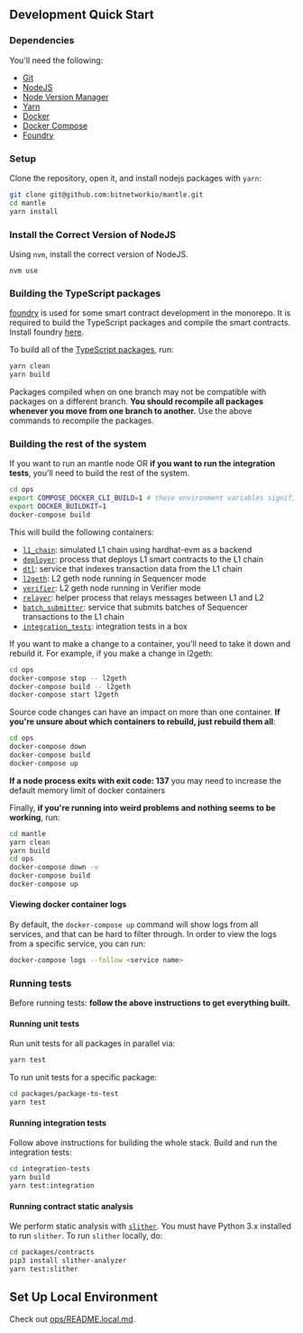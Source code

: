 
## Development Quick Start

### Dependencies

You'll need the following:

* [Git](https://git-scm.com/downloads)
* [NodeJS](https://nodejs.org/en/download/)
* [Node Version Manager](https://github.com/nvm-sh/nvm)
* [Yarn](https://classic.yarnpkg.com/en/docs/install)
* [Docker](https://docs.docker.com/get-docker/)
* [Docker Compose](https://docs.docker.com/compose/install/)
* [Foundry](https://getfoundry.sh)

### Setup

Clone the repository, open it, and install nodejs packages with `yarn`:

```bash
git clone git@github.com:bitnetworkio/mantle.git
cd mantle
yarn install
```

### Install the Correct Version of NodeJS

Using `nvm`, install the correct version of NodeJS.

```
nvm use
```

### Building the TypeScript packages

[foundry](https://github.com/foundry-rs/foundry) is used for some smart contract
development in the monorepo. It is required to build the TypeScript packages
and compile the smart contracts. Install foundry [here](https://getfoundry.sh/).

To build all of the [TypeScript packages](./packages), run:

```bash
yarn clean
yarn build
```

Packages compiled when on one branch may not be compatible with packages on a different branch.
**You should recompile all packages whenever you move from one branch to another.**
Use the above commands to recompile the packages.

### Building the rest of the system

If you want to run an mantle node OR **if you want to run the integration tests**, you'll need to build the rest of the system.

```bash
cd ops
export COMPOSE_DOCKER_CLI_BUILD=1 # these environment variables significantly speed up build time
export DOCKER_BUILDKIT=1
docker-compose build
```

This will build the following containers:

* [`l1_chain`](https://hub.docker.com/r/ethereumbitnetwork/hardhat): simulated L1 chain using hardhat-evm as a backend
* [`deployer`](https://hub.docker.com/r/ethereumbitnetwork/deployer): process that deploys L1 smart contracts to the L1 chain
* [`dtl`](https://hub.docker.com/r/ethereumbitnetwork/data-transport-layer): service that indexes transaction data from the L1 chain
* [`l2geth`](https://hub.docker.com/r/ethereumbitnetwork/l2geth): L2 geth node running in Sequencer mode
* [`verifier`](https://hub.docker.com/r/ethereumbitnetwork/go-ethereum): L2 geth node running in Verifier mode
* [`relayer`](https://hub.docker.com/r/ethereumbitnetwork/message-relayer): helper process that relays messages between L1 and L2
* [`batch_submitter`](https://hub.docker.com/r/ethereumbitnetwork/batch-submitter): service that submits batches of Sequencer transactions to the L1 chain
* [`integration_tests`](https://hub.docker.com/r/ethereumbitnetwork/integration-tests): integration tests in a box

If you want to make a change to a container, you'll need to take it down and rebuild it.
For example, if you make a change in l2geth:

```bash
cd ops
docker-compose stop -- l2geth
docker-compose build -- l2geth
docker-compose start l2geth
```

Source code changes can have an impact on more than one container.
**If you're unsure about which containers to rebuild, just rebuild them all**:

```bash
cd ops
docker-compose down
docker-compose build
docker-compose up
```

**If a node process exits with exit code: 137** you may need to increase the default memory limit of docker containers

Finally, **if you're running into weird problems and nothing seems to be working**, run:

```bash
cd mantle
yarn clean
yarn build
cd ops
docker-compose down -v
docker-compose build
docker-compose up
```

#### Viewing docker container logs

By default, the `docker-compose up` command will show logs from all services, and that
can be hard to filter through. In order to view the logs from a specific service, you can run:

```bash
docker-compose logs --follow <service name>
```

### Running tests

Before running tests: **follow the above instructions to get everything built.**

#### Running unit tests

Run unit tests for all packages in parallel via:

```bash
yarn test
```

To run unit tests for a specific package:

```bash
cd packages/package-to-test
yarn test
```

#### Running integration tests

Follow above instructions for building the whole stack.
Build and run the integration tests:

```bash
cd integration-tests
yarn build
yarn test:integration
```
#### Running contract static analysis

We perform static analysis with [`slither`](https://github.com/crytic/slither).
You must have Python 3.x installed to run `slither`.
To run `slither` locally, do:

```bash
cd packages/contracts
pip3 install slither-analyzer
yarn test:slither
```
## Set Up Local Environment

Check out [ops/README.local.md](./ops/README.local.md).
